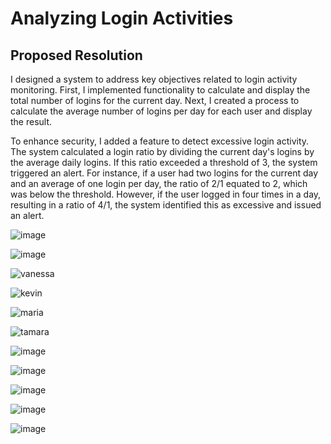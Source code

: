 # Analyzing Login Activities

## Proposed Resolution 

I designed a system to address key objectives related to login activity monitoring. First, I implemented functionality to calculate and display the total number of logins for the current day. Next, I created a process to calculate the average number of logins per day for each user and display the result.

To enhance security, I added a feature to detect excessive login activity. The system calculated a login ratio by dividing the current day's logins by the average daily logins. If this ratio exceeded a threshold of 3, the system triggered an alert. For instance, if a user had two logins for the current day and an average of one login per day, the ratio of 2/1 equated to 2, which was below the threshold. However, if the user logged in four times in a day, resulting in a ratio of 4/1, the system identified this as excessive and issued an alert.


![image](https://github.com/user-attachments/assets/5f6134da-d447-4084-ad9c-2f283bd0a102)

![image](https://github.com/user-attachments/assets/906982e7-7813-4b90-8a77-f39edde3de51)

![vanessa](https://github.com/user-attachments/assets/a20ead32-01a8-4cb5-b99d-5358c0b6b543)

![kevin](https://github.com/user-attachments/assets/fd603bf1-87d1-483d-a86f-e223447b0ec5)

![maria](https://github.com/user-attachments/assets/a02f5748-c4bc-4f91-b847-a7de8673486a)

![tamara](https://github.com/user-attachments/assets/ae34fc3c-93c5-4f72-92ff-79728d382316)


![image](https://github.com/user-attachments/assets/aeeb9759-76fc-4f76-a288-49b70dddf5bb)

![image](https://github.com/user-attachments/assets/8df9bcbb-a347-4194-95c1-b6ed3170bb04)

![image](https://github.com/user-attachments/assets/027048f0-6349-4776-bed4-89475b144530)

![image](https://github.com/user-attachments/assets/7f006dfb-9f10-4b81-8597-2999d300f5c1)

![image](https://github.com/user-attachments/assets/4e6d80e3-86a3-4ab0-8af1-44aeec639ce5)


